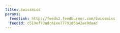 ```yaml
---
title: swissmiss
params:
  feedlink: http://feeds2.feedburner.com/Swissmiss
  feedid: c519ef70adc81ee77701d6b42ae9daad
---
```

